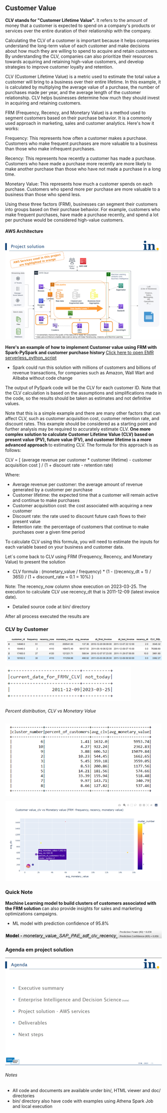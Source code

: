## Customer Value

<b> CLV stands for "Customer Lifetime Value".</b> It refers to the amount of money that a customer is expected to spend on a company's products or services over the entire duration of their relationship with the company.

Calculating the CLV of a customer is important because it helps companies understand the long-term value of each customer and make decisions about how much they are willing to spend to acquire and retain customers. By understanding the CLV, companies can also prioritize their resources towards acquiring and retaining high-value customers, and develop strategies to improve customer loyalty and retention.

CLV (Customer Lifetime Value) is a metric used to estimate the total value a customer will bring to a business over their entire lifetime. In this example, it is calculated by multiplying the average value of a purchase, the number of purchases made per year, and the average length of the customer relationship. CLV helps businesses determine how much they should invest in acquiring and retaining customers.

FRM (Frequency, Recency, and Monetary Value) is a method used to segment customers based on their purchase behavior. It is a commonly used approach in marketing, sales and customer analytics. Here's how it works:

Frequency: This represents how often a customer makes a purchase. Customers who make frequent purchases are more valuable to a business than those who make infrequent purchases.

Recency: This represents how recently a customer has made a purchase. Customers who have made a purchase more recently are more likely to make another purchase than those who have not made a purchase in a long time.

Monetary Value: This represents how much a customer spends on each purchase. Customers who spend more per purchase are more valuable to a business than those who spend less.

Using these three factors (FRM), businesses can segment their customers into groups based on their purchase behavior. For example, customers who make frequent purchases, have made a purchase recently, and spend a lot per purchase would be considered high-value customers.

#### AWS Architecture
![imgAws-arch](./img/aws-services.png)

<b> Here's an example of how to implement Customer value using FRM with Spark-PySpark and customer purchase history </b> 
[Click here to open EMR serverless_python_script](./bin/emr_serverless_execution_customer_value_v2.py)

- Spark could run this solution with millions of customers and billions of revenue transactions, for companies such as Amazon, Wall Wart and Alibaba without code change

The output of PySpark code will be the CLV for each customer ID. Note that the CLV calculation is based on the assumptions and simplifications made in the code, so the results should be taken as estimates and not definitive values.

Note that this is a simple example and there are many other factors that can affect CLV, such as customer acquisition cost, customer retention rate, and discount rates. This example should be considered as a starting point and further analysis may be required to accurately estimate CLV. <b> One more complex solution to calculate Customer Lifetime Value (CLV) based on present value (PV), future value (FV), and customer lifetime is a more advanced approach </b> to estimating CLV. The formula for this approach is as follows:

CLV = [ (average revenue per customer * customer lifetime) - customer acquisition cost ] / (1 + discount rate - retention rate)

Where:

- Average revenue per customer: the average amount of revenue generated by a customer per purchase
- Customer lifetime: the expected time that a customer will remain active and continue to make purchases
- Customer acquisition cost: the cost associated with acquiring a new customer
- Discount rate: the rate used to discount future cash flows to their present value
- Retention rate: the percentage of customers that continue to make purchases over a given time period

To calculate CLV using this formula, you will need to estimate the inputs for each variable based on your business and customer data. 

Let´s come back to CLV using FRM (Frequency, Recency, and Monetary Value) to present the solution

- CLV formula : (monetary_value / frequency) * (1 - ((recency_dt + 1) / 365)) / (1 + discount_rate = 0.1 = 10%) )

Note: The recency_now column show execution on 2023-03-25. The execution to calculate CLV use recency_dt that is 2011-12-09 (latest invoice date). 
- Detailed source code at bin/ directory

After all process executed the results are

### CLV by Customer


![imgAws1](./img/Sample_CLV-img.png)

![imgRency](./img/Recency-comment-img.png)

###### Percent distribution, CLV vs Monetary Value

![imgAws2](./img/Percent-distribution-AVG-img.png)


![imgAws3](./img/CLV_MV-img.png)

### Quick Note
<b> Machine Learning model to build clusters of customers associated with the FRM solution </b> can also provide insights for sales and marketing optimizations campaigns. 
- ML model with prediction confidence of 95.8%


![imgAws4](./img/ML_Cluster_Model-img.png)


### Agenda em project solution
![clv_1_Agenda-Customer-value](./img/clv_1_Agenda-Customer-value.png)

###### Notes
- All code and documents are available under bin/, HTML viewer and doc/ directories 
- bin/ directory also have code with examples using Athena Spark Job and local execution
